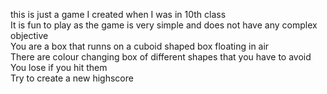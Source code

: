 this is just a game I created when I was in 10th class<br>
It is fun to play as the game is very simple and does not have any complex objective<br>
You are a box that runns on a cuboid shaped box floating in air<br>
There are colour changing box of different shapes that you have to avoid<br>
You lose if you hit them<br>
Try to create a new highscore
